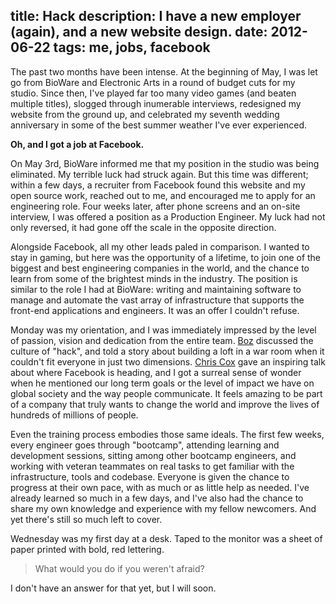 title: Hack
description: I have a new employer (again), and a new website design.
date: 2012-06-22
tags: me, jobs, facebook
---
The past two months have been intense.  At the beginning of May, I was let go
from BioWare and Electronic Arts in a round of budget cuts for my studio.
Since then, I've played far too many video games (and beaten multiple titles),
slogged through inumerable interviews, redesigned my website from the ground
up, and celebrated my seventh wedding anniversary in some of the best summer
weather I've ever experienced.

**Oh, and I got a job at Facebook.**

On May 3rd, BioWare informed me that my position in the studio was being
eliminated.  My terrible luck had struck again.  But this time was different;
within a few days, a recruiter from Facebook found this website and my open
source work, reached out to me, and encouraged me to apply for an engineering
role.  Four weeks later, after phone screens and an on-site interview, I was
offered a position as a Production Engineer.  My luck had not only reversed,
it had gone off the scale in the opposite direction.

Alongside Facebook, all my other leads paled in comparison.  I wanted to stay
in gaming, but here was the opportunity of a lifetime, to join one of the
biggest and best engineering companies in the world, and the chance to learn
from some of the brightest minds in the industry.  The position is similar to
the role I had at BioWare: writing and maintaining software to manage and
automate the vast array of infrastructure that supports the front-end
applications and engineers.  It was an offer I couldn't refuse.

Monday was my orientation, and I was immediately impressed by the level of
passion, vision and dedication from the entire team.  [Boz][] discussed the
culture of "hack", and told a story about building a loft in a war room when it
couldn't fit everyone in just two dimensions.  [Chris Cox][] gave an inspiring
talk about where Facebook is heading, and I got a surreal sense of wonder when
he mentioned our long term goals or the level of impact we have on global
society and the way people communicate.  It feels amazing to be part of a
company that truly wants to change the world and improve the lives of hundreds
of millions of people.

Even the training process embodies those same ideals.  The first few weeks,
every engineer goes through "bootcamp", attending learning and development
sessions, sitting among other bootcamp engineers, and working with veteran
teammates on real tasks to get familiar with the infrastructure, tools and
codebase.  Everyone is given the chance to progress at their own pace, with as
much or as little help as needed.  I've already learned so much in a few days,
and I've also had the chance to share my own knowledge and experience with my
fellow newcomers.  And yet there's still so much left to cover.

Wednesday was my first day at a desk.  Taped to the monitor was a sheet of
paper printed with bold, red lettering.

> What would you do if you weren't afraid?

I don't have an answer for that yet, but I will soon.

[Chris Cox]: http://en.wikipedia.org/wiki/Chris_Cox_(Facebook)
[Boz]: https://www.facebook.com/boz
